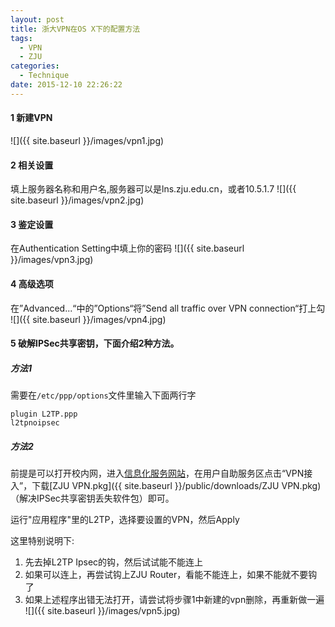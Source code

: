 ```yaml
---
layout: post
title: 浙大VPN在OS X下的配置方法
tags:
  - VPN
  - ZJU
categories:
  - Technique
date: 2015-12-10 22:26:22
---
```


#### 1 新建VPN
![]({{ site.baseurl }}/images/vpn1.jpg)

#### 2 相关设置

填上服务器名称和用户名,服务器可以是lns.zju.edu.cn，或者10.5.1.7
![]({{ site.baseurl }}/images/vpn2.jpg)

#### 3 鉴定设置

在Authentication Setting中填上你的密码
![]({{ site.baseurl }}/images/vpn3.jpg)

#### 4 高级选项

在”Advanced...“中的”Options“将”Send all traffic over VPN connection“打上勾
![]({{ site.baseurl }}/images/vpn4.jpg)

<!-- more -->

#### 5 破解IPSec共享密钥，下面介绍2种方法。

##### 方法1

需要在`/etc/ppp/options`文件里输入下面两行字


	plugin L2TP.ppp
	l2tpnoipsec


##### 方法2

前提是可以打开校内网，进入[信息化服务网站](http://zuits.zju.edu.cn)，在用户自助服务区点击“VPN接入”，下载[ZJU VPN.pkg]({{ site.baseurl }}/public/downloads/ZJU VPN.pkg)（解决IPSec共享密钥丢失软件包）即可。

运行"应用程序"里的L2TP，选择要设置的VPN，然后Apply

这里特别说明下:

1. 先去掉L2TP Ipsec的钩，然后试试能不能连上
2. 如果可以连上，再尝试钩上ZJU Router，看能不能连上，如果不能就不要钩了
3. 如果上述程序出错无法打开，请尝试将步骤1中新建的vpn删除，再重新做一遍
![]({{ site.baseurl }}/images/vpn5.jpg)




 


